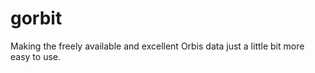 gorbit
======

Making the freely available and excellent Orbis data just a little bit more easy to use.
